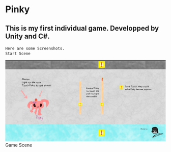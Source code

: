# Pinky
This is my first individual game. Developped by Unity and C#.
--------------
    Here are some Screenshots.
    Start Scene
![image](https://github.com/AmousQiu/Pinky/blob/master/StartScene.PNG)
    Game Scene
